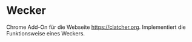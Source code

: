 # Wecker
Chrome Add-On für die Webseite https://clatcher.org. Implementiert die Funktionsweise eines Weckers.
